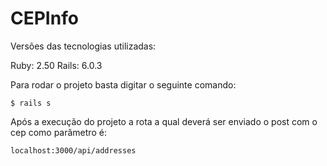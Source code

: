 # CEPInfo

Versões das tecnologias utilizadas:

Ruby: 2.50
Rails: 6.0.3

Para rodar o projeto basta digitar o seguinte comando:

```
$ rails s
```

Após a execução do projeto a rota a qual deverá ser enviado o post com o cep como parâmetro é:
```
localhost:3000/api/addresses
```